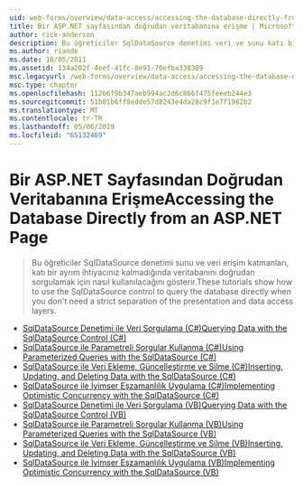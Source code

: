 ```yaml
---
uid: web-forms/overview/data-access/accessing-the-database-directly-from-an-aspnet-page/index
title: Bir ASP.NET sayfasından doğrudan veritabanına erişme | Microsoft Docs
author: rick-anderson
description: Bu öğreticiler SqlDataSource denetimi veri ve sunu katı bir ayrım ihtiyacınız kalmadığında veritabanını doğrudan sorgulamak için nasıl kullanılacağını göster...
ms.author: riande
ms.date: 10/05/2011
ms.assetid: 134a202f-4eef-41fc-8e91-70efba338389
msc.legacyurl: /web-forms/overview/data-access/accessing-the-database-directly-from-an-aspnet-page
msc.type: chapter
ms.openlocfilehash: 11266f9b347aeb994ac2d6c866f475feeeb244e3
ms.sourcegitcommit: 51b01b6ff8edde57d8243e4da28c9f1e7f1962b2
ms.translationtype: MT
ms.contentlocale: tr-TR
ms.lasthandoff: 05/06/2019
ms.locfileid: "65132469"
---
```

# <a name="accessing-the-database-directly-from-an-aspnet-page"></a><span data-ttu-id="54b1e-103">Bir ASP.NET Sayfasından Doğrudan Veritabanına Erişme</span><span class="sxs-lookup"><span data-stu-id="54b1e-103">Accessing the Database Directly from an ASP.NET Page</span></span>

> <span data-ttu-id="54b1e-104">Bu öğreticiler SqlDataSource denetimi sunu ve veri erişim katmanları, katı bir ayrım ihtiyacınız kalmadığında veritabanını doğrudan sorgulamak için nasıl kullanılacağını gösterir.</span><span class="sxs-lookup"><span data-stu-id="54b1e-104">These tutorials show how to use the SqlDataSource control to query the database directly when you don't need a strict separation of the presentation and data access layers.</span></span>

- [<span data-ttu-id="54b1e-105">SqlDataSource Denetimi ile Veri Sorgulama (C#)</span><span class="sxs-lookup"><span data-stu-id="54b1e-105">Querying Data with the SqlDataSource Control (C#)</span></span>](querying-data-with-the-sqldatasource-control-cs.md)
- [<span data-ttu-id="54b1e-106">SqlDataSource ile Parametreli Sorgular Kullanma (C#)</span><span class="sxs-lookup"><span data-stu-id="54b1e-106">Using Parameterized Queries with the SqlDataSource (C#)</span></span>](using-parameterized-queries-with-the-sqldatasource-cs.md)
- [<span data-ttu-id="54b1e-107">SqlDataSource ile Veri Ekleme, Güncelleştirme ve Silme (C#)</span><span class="sxs-lookup"><span data-stu-id="54b1e-107">Inserting, Updating, and Deleting Data with the SqlDataSource (C#)</span></span>](inserting-updating-and-deleting-data-with-the-sqldatasource-cs.md)
- [<span data-ttu-id="54b1e-108">SqlDataSource ile İyimser Eşzamanlılık Uygulama (C#)</span><span class="sxs-lookup"><span data-stu-id="54b1e-108">Implementing Optimistic Concurrency with the SqlDataSource (C#)</span></span>](implementing-optimistic-concurrency-with-the-sqldatasource-cs.md)
- [<span data-ttu-id="54b1e-109">SqlDataSource Denetimi ile Veri Sorgulama (VB)</span><span class="sxs-lookup"><span data-stu-id="54b1e-109">Querying Data with the SqlDataSource Control (VB)</span></span>](querying-data-with-the-sqldatasource-control-vb.md)
- [<span data-ttu-id="54b1e-110">SqlDataSource ile Parametreli Sorgular Kullanma (VB)</span><span class="sxs-lookup"><span data-stu-id="54b1e-110">Using Parameterized Queries with the SqlDataSource (VB)</span></span>](using-parameterized-queries-with-the-sqldatasource-vb.md)
- [<span data-ttu-id="54b1e-111">SqlDataSource ile Veri Ekleme, Güncelleştirme ve Silme (VB)</span><span class="sxs-lookup"><span data-stu-id="54b1e-111">Inserting, Updating, and Deleting Data with the SqlDataSource (VB)</span></span>](inserting-updating-and-deleting-data-with-the-sqldatasource-vb.md)
- [<span data-ttu-id="54b1e-112">SqlDataSource ile İyimser Eşzamanlılık Uygulama (VB)</span><span class="sxs-lookup"><span data-stu-id="54b1e-112">Implementing Optimistic Concurrency with the SqlDataSource (VB)</span></span>](implementing-optimistic-concurrency-with-the-sqldatasource-vb.md)
